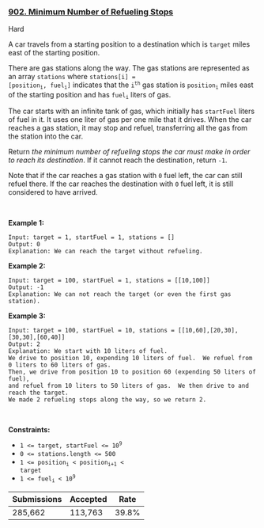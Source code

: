 ### [902. Minimum Number of Refueling Stops](https://leetcode.com/problems/minimum-number-of-refueling-stops/)

Hard

A car travels from a starting position to a destination which is `` target `` miles east of the starting position.

There are gas stations along the way. The gas stations are represented as an array `` stations `` where <code>stations[i] = [position<sub>i</sub>, fuel<sub>i</sub>]</code> indicates that the <code>i<sup>th</sup></code> gas station is <code>position<sub>i</sub></code> miles east of the starting position and has <code>fuel<sub>i</sub></code> liters of gas.

The car starts with an infinite tank of gas, which initially has `` startFuel `` liters of fuel in it. It uses one liter of gas per one mile that it drives. When the car reaches a gas station, it may stop and refuel, transferring all the gas from the station into the car.

Return _the minimum number of refueling stops the car must make in order to reach its destination_. If it cannot reach the destination, return `` -1 ``.

Note that if the car reaches a gas station with `` 0 `` fuel left, the car can still refuel there. If the car reaches the destination with `` 0 `` fuel left, it is still considered to have arrived.

 

__Example 1:__

```
Input: target = 1, startFuel = 1, stations = []
Output: 0
Explanation: We can reach the target without refueling.
```

__Example 2:__

```
Input: target = 100, startFuel = 1, stations = [[10,100]]
Output: -1
Explanation: We can not reach the target (or even the first gas station).
```

__Example 3:__

```
Input: target = 100, startFuel = 10, stations = [[10,60],[20,30],[30,30],[60,40]]
Output: 2
Explanation: We start with 10 liters of fuel.
We drive to position 10, expending 10 liters of fuel.  We refuel from 0 liters to 60 liters of gas.
Then, we drive from position 10 to position 60 (expending 50 liters of fuel),
and refuel from 10 liters to 50 liters of gas.  We then drive to and reach the target.
We made 2 refueling stops along the way, so we return 2.
```

 

__Constraints:__

*   <code>1 <= target, startFuel <= 10<sup>9</sup></code>
*   `` 0 <= stations.length <= 500 ``
*   <code>1 <= position<sub>i</sub> < position<sub>i+1</sub> < target</code>
*   <code>1 <= fuel<sub>i</sub> < 10<sup>9</sup></code>

| Submissions    | Accepted     | Rate   |
| -------------- | ------------ | ------ |
| 285,662 | 113,763 | 39.8% |